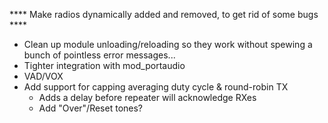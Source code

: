 **** Make radios dynamically added and removed, to get rid of some bugs ****
- Clean up module unloading/reloading so they work without spewing a bunch
  of pointless error messages...
- Tighter integration with mod_portaudio 
- VAD/VOX
- Add support for capping averaging duty cycle & round-robin TX
  * Adds a delay before repeater will acknowledge RXes
  * Add "Over"/Reset tones?
